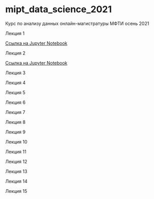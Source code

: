 # mipt_data_science_2021
Курс по анализу данных онлайн-магистратуры МФТИ осень 2021


Лекция 1

[Ссылка на Jupyter Notebook](lessons/1_lesson.ipynb)

<!-- #region -->
Лекция 2


[Ссылка на Jupyter Notebook](lessons/2-3_lessons.ipynb)
<!-- #endregion -->

Лекция 3

Лекция 4

Лекция 5

Лекция 6

Лекция 7

Лекция 8

Лекция 9

Лекция 10

Лекция 11

Лекция 12

Лекция 13

Лекция 14

Лекция 15
